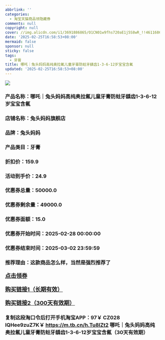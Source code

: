 ```yaml
---
abbrlink: ''
categories:
  - 淘宝天猫商品领隐藏券
comments: null
copyright: null
cover: //img.alicdn.com/i1/3691886865/O1CN01w9fhs720aE1j5S8wR_!!4611686018427386129-2-item_pic.png
date: '2025-02-25T16:58:53+08:00'
mermaid: false
sponsor: null
sticky: false
tags:
  - 牙膏
title: 哪吒｜兔头妈妈高纯奥拉氟儿童牙膏防蛀牙龋齿1-3-6-12岁宝宝含氟
updated: '2025-02-25T16:58:53+08:00'
--- 
```


![](//img.alicdn.com/i1/3691886865/O1CN01w9fhs720aE1j5S8wR_!!4611686018427386129-2-item_pic.png)

### 产品名称：哪吒｜兔头妈妈高纯奥拉氟儿童牙膏防蛀牙龋齿1-3-6-12岁宝宝含氟
### 店铺名称：兔头妈妈旗舰店
### 品牌：兔头妈妈
### 产品类目：牙膏
### 折扣价：159.9
### 活动到手价：24.9
### 优惠券总量：50000.0
### 优惠券剩余量：49000.0
### 优惠券面额：15.0
### 优惠券开始时间：2025-02-28 00:00:00	
### 优惠券结束时间：2025-03-02 23:59:59	
### 推荐理由：这款商品怎么样，当然是强烈推荐了

<p style="font-size: 18px; font-weight: bold;">
  <a href="https://uland.taobao.com/coupon/edetail?e=CM6dmPnTwwmlhHvvyUNXZfh8CuWt5YH5OVuOuRD5gLJMmdsrkidbOWBzzpT26idJ5dhOAzceBXVkGM1%2F4MTmvgWnMLxZgn5eNOa00XlriyKTGAPxaxievg103Og7H1PmGHt%2B5mXwHxryMW3eIAWKRa6LeGhgJY%2B%2F7NjcxRIBfQbVM%2Fe4LpP7Oq9ple94x%2FzCvPTqfCaVossZeIt20wW%2F5Fczc8NzSMFMl9JUUlFRIV%2BKKoz%2FahSTdjW6CW2SaWtRHsHfkY5nVlAaQcAM%2Fbtha%2Fcc5p5AgNH%2F5nDGqwVdEpcEGLKpkeOiyUWHXPGoZxCK7hvEL7vMl9D6egOBM2HCYw%3D%3D&traceId=21665f9817407225954674899d132c&union_lens=lensId%3AOPT%401740722597%4021676a00_0d7d_1954b26ed75_b13b%4001%40eyJmbG9vcklkIjo3MzM1NH0ie" target="_blank">点击领券</a>
</p>
<p style="font-size: 18px; font-weight: bold;">
  <a href="https://s.click.taobao.com/t?e=m%3D2%26s%3D9NxaRzIWzPFw4vFB6t2Z2ueEDrYVVa64K7Vc7tFgwiHjf2vlNIV67k2Uw6Vjz9mV0e71iVTN2Rz3ID%2FV1RqsF4wnCJeELi4I%2FIEn%2BS1IjHAB0ghlTd7WlZVm%2FOAUUFw71qrpxiwMoCNxc1AtbZGVS9%2FGwv8it%2BztxgnNwxRZiXULZMqoQW%2BfuKGzo1lVxIioBpMPBvevNMjGaYNmF%2BrixIELsa%2FiNYgnBDRCP3HNk7eikM4ONUwSIi3dNnne6x27bOn4Uk%2BTlqSRmfcD0XF1fgX7qpY2hN8aTc7jC1Dcr3Rcfm37xb4PJdXU9XRGBr0gXgz0BtgBSNSiZ%2BQMlGz6FQ%3D%3D" target="_blank">购买链接1（长期有效）</a>
</p>
<p style="font-size: 18px; font-weight: bold;">
  <a href="https://s.click.taobao.com/ZtPLRYs" target="_blank">购买链接2（300天有效期）</a>
</p>

### 复制这段淘口令后打开手机淘宝APP：97￥ CZ028 lQHee9zuZ7K￥ https://m.tb.cn/h.Tu8IZt2  哪吒｜兔头妈妈高纯奥拉氟儿童牙膏防蛀牙龋齿1-3-6-12岁宝宝含氟（30天有效期）
